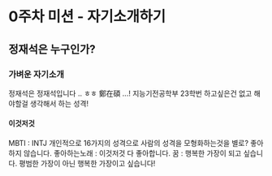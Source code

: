 # 0주차 미션 - 자기소개하기
## 정재석은 누구인가?

### 가벼운 자기소개
정재석은 정재석입니다 .. ㅎㅎ 鄭在碩 ...!
지능기전공학부 23학번 
하고싶은건 없고 해야할걸 생각해서 하는 성격!

#### 이것저것
MBTI : INTJ 개인적으로 16가지의 성격으로 사람의 성격을 모형화하는것을 별로? 좋아하지 않습니다. 
좋아하는노래 : 이것저것 다 좋아합니다.
꿈 : 행복한 가장이 되고 싶습니다. 평범한 가장이 아닌 행복한 가장이고 싶습니다!
